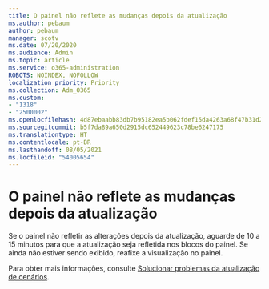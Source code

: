 ```yaml
---
title: O painel não reflete as mudanças depois da atualização
ms.author: pebaum
author: pebaum
manager: scotv
ms.date: 07/20/2020
ms.audience: Admin
ms.topic: article
ms.service: o365-administration
ROBOTS: NOINDEX, NOFOLLOW
localization_priority: Priority
ms.collection: Adm_O365
ms.custom:
- "1318"
- "2500002"
ms.openlocfilehash: 4d87ebaabb83db7b95182ea5b062fdef15da4263a68f47b31d262893570c3617
ms.sourcegitcommit: b5f7da89a650d2915dc652449623c78be6247175
ms.translationtype: HT
ms.contentlocale: pt-BR
ms.lasthandoff: 08/05/2021
ms.locfileid: "54005654"
---
```

# <a name="dashboard-doesnt-reflect-changes-after-refresh"></a>O painel não reflete as mudanças depois da atualização

Se o painel não refletir as alterações depois da atualização, aguarde de 10 a 15 minutos para que a atualização seja refletida nos blocos do painel. Se ainda não estiver sendo exibido, reafixe a visualização no painel.

Para obter mais informações, consulte [Solucionar problemas da atualização de cenários](https://docs.microsoft.com/power-bi/refresh-troubleshooting-refresh-scenarios).
